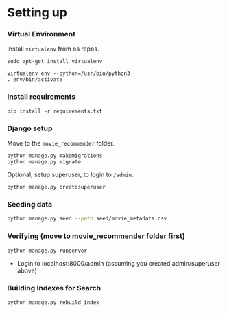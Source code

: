 
# Setting up


### Virtual Environment
Install `virtualenv` from os repos.

```
sudo apt-get install virtualenv
```

```
virtualenv env --python=/usr/bin/python3
. env/bin/activate
```

### Install requirements

```
pip install -r requirements.txt
```

### Django setup

Move to the `movie_recommender` folder.

```
python manage.py makemigrations
python manage.py migrate
```

Optional, setup superuser, to login to `/admin`.

```
python manage.py createsuperuser
```

### Seeding data

```bash
python manage.py seed --path seed/movie_metadata.csv
```

### Verifying (move to movie_recommender folder first)
```
python manage.py runserver
```
* Login to localhost:8000/admin (assuming you created admin/superuser above)



### Building Indexes for Search

```
python manage.py rebuild_index
```
